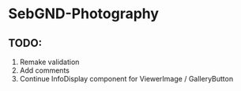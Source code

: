 # SebGND-Photography

## TODO:
1. Remake validation
1. Add comments
1. Continue InfoDisplay component for ViewerImage / GalleryButton
